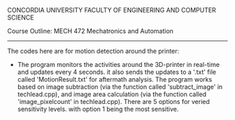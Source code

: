 CONCORDIA UNIVERSITY
FACULTY OF ENGINEERING AND COMPUTER SCIENCE

Course Outline:
MECH 472  Mechatronics and Automation

--------------------------------------------------------------------------------------------------

The codes here are for motion detection around the printer:

- The program monitors the activities around the 3D-printer in real-time and updates every 4 seconds.
it also sends the updates to a '.txt' file called 'MotionResult.txt' for aftermath analysis.
The program works based on image subtraction (via the function called 'subtract_image' in techlead.cpp),
and image area calculation (via the function called 'image_pixelcount' in techlead.cpp).
There are 5 options for veried sensitivity levels. with option 1 being the most sensitive.
